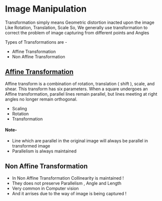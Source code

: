 # Image Manipulation
Transformation simply means Geometric distortion inacted upon the image Like Rotation, Translation, Scale
So, We generally use transformation to correct the problem of image capturing from different points and Angles

Types of Transformations are -
- Affine Transformation
- Non Affine Transformation



## [Affine Transformation](https://www.learnopencv.com/warp-one-triangle-to-another-using-opencv-c-python/)

 Affine transform is a combination of rotation, translation ( shift ), scale, and shear.
 This transform has six parameters. When a square undergoes an Affine transformation, parallel lines remain parallel,
 but lines meeting at right angles no longer remain orthogonal.

- Scaling
- Rotation
- Transformation


#### Note-
- Line which are parallel in the original image will always be parallel in transformed image
- Parallelism is always maintained



## Non Affine Transformation

- In Non Affine Transformation Collinearity is maintained !
- They does not preserve Parallelism , Angle and Length
- Very common in Computer vision
- And it arrises due to the way of image is being captured !